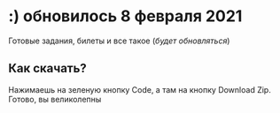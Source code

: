 # :) обновилось 8 февраля 2021
Готовые задания, билеты и все такое (*будет обновляться*)

## Как скачать?
Нажимаешь на зеленую кнопку Code, а там на кнопку Download Zip. Готово, вы великолепны
